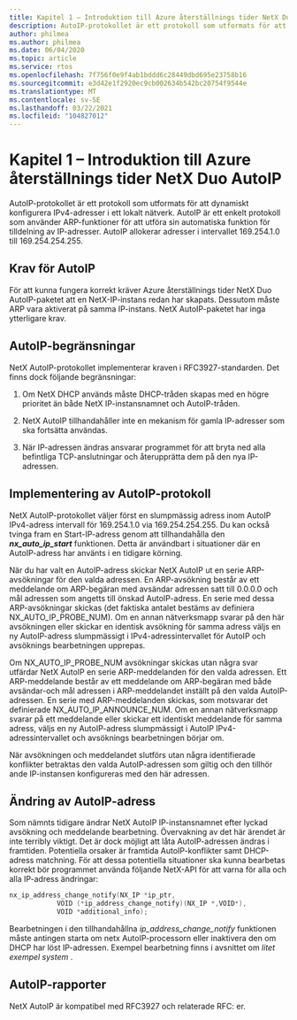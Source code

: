 ```yaml
---
title: Kapitel 1 – Introduktion till Azure återställnings tider NetX Duo AutoIP
description: AutoIP-protokollet är ett protokoll som utformats för att dynamiskt konfigurera IPv4-adresser i ett lokalt nätverk. För att kunna fungera korrekt kräver Azure återställnings tider NetX Duo AutoIP-paketet att en NetX-IP-instans redan har skapats.
author: philmea
ms.author: philmea
ms.date: 06/04/2020
ms.topic: article
ms.service: rtos
ms.openlocfilehash: 7f756f0e9f4ab1bddd6c28449dbd695e23758b16
ms.sourcegitcommit: e3d42e1f2920ec9cb002634b542bc20754f9544e
ms.translationtype: MT
ms.contentlocale: sv-SE
ms.lasthandoff: 03/22/2021
ms.locfileid: "104827012"
---
```

# <a name="chapter-1---introduction-to-azure-rtos-netx-duo-autoip"></a>Kapitel 1 – Introduktion till Azure återställnings tider NetX Duo AutoIP

AutoIP-protokollet är ett protokoll som utformats för att dynamiskt konfigurera IPv4-adresser i ett lokalt nätverk. AutoIP är ett enkelt protokoll som använder ARP-funktioner för att utföra sin automatiska funktion för tilldelning av IP-adresser. AutoIP allokerar adresser i intervallet 169.254.1.0 till 169.254.254.255.

## <a name="autoip-requirements"></a>Krav för AutoIP

För att kunna fungera korrekt kräver Azure återställnings tider NetX Duo AutoIP-paketet att en NetX-IP-instans redan har skapats. Dessutom måste ARP vara aktiverat på samma IP-instans. NetX AutoIP-paketet har inga ytterligare krav.

## <a name="autoip-constraints"></a>AutoIP-begränsningar

NetX AutoIP-protokollet implementerar kraven i RFC3927-standarden. Det finns dock följande begränsningar:

1. Om NetX DHCP används måste DHCP-tråden skapas med en högre prioritet än både NetX IP-instansnamnet och AutoIP-tråden.

1. NetX AutoIP tillhandahåller inte en mekanism för gamla IP-adresser som ska fortsätta användas.

1. När IP-adressen ändras ansvarar programmet för att bryta ned alla befintliga TCP-anslutningar och återupprätta dem på den nya IP-adressen.

## <a name="autoip-protocol-implementation"></a>Implementering av AutoIP-protokoll

NetX AutoIP-protokollet väljer först en slumpmässig adress inom AutoIP IPv4-adress intervall för 169.254.1.0 via 169.254.254.255. Du kan också tvinga fram en Start-IP-adress genom att tillhandahålla den ***nx_auto_ip_start*** funktionen. Detta är användbart i situationer där en AutoIP-adress har använts i en tidigare körning.

När du har valt en AutoIP-adress skickar NetX AutoIP ut en serie ARP-avsökningar för den valda adressen. En ARP-avsökning består av ett meddelande om ARP-begäran med avsändar adressen satt till 0.0.0.0 och mål adressen som angetts till önskad AutoIP-adress. En serie med dessa ARP-avsökningar skickas (det faktiska antalet bestäms av definiera NX_AUTO_IP_PROBE_NUM). Om en annan nätverksmapp svarar på den här avsökningen eller skickar en identisk avsökning för samma adress väljs en ny AutoIP-adress slumpmässigt i IPv4-adressintervallet för AutoIP och avsöknings bearbetningen upprepas.

Om NX_AUTO_IP_PROBE_NUM avsökningar skickas utan några svar utfärdar NetX AutoIP en serie ARP-meddelanden för den valda adressen. Ett ARP-meddelande består av ett meddelande om ARP-begäran med både avsändar-och mål adressen i ARP-meddelandet inställt på den valda AutoIP-adressen. En serie med ARP-meddelanden skickas, som motsvarar det definierade NX_AUTO_IP_ANNOUNCE_NUM. Om en annan nätverksmapp svarar på ett meddelande eller skickar ett identiskt meddelande för samma adress, väljs en ny AutoIP-adress slumpmässigt i AutoIP IPv4-adressintervallet och avsöknings bearbetningen börjar om.

När avsökningen och meddelandet slutförs utan några identifierade konflikter betraktas den valda AutoIP-adressen som giltig och den tillhör ande IP-instansen konfigureras med den här adressen.

## <a name="autoip-address-change"></a>Ändring av AutoIP-adress

Som nämnts tidigare ändrar NetX AutoIP IP-instansnamnet efter lyckad avsökning och meddelande bearbetning. Övervakning av det här ärendet är inte terribly viktigt. Det är dock möjligt att låta AutoIP-adressen ändras i framtiden. Potentiella orsaker är framtida AutoIP-konflikter samt DHCP-adress matchning. För att dessa potentiella situationer ska kunna bearbetas korrekt bör programmet använda följande NetX-API för att varna för alla och alla IP-adress ändringar:

```c
nx_ip_address_change_notify(NX_IP *ip_ptr,
            VOID (*ip_address_change_notify)(NX_IP *,VOID*),
            VOID *additional_info);
```

Bearbetningen i den tillhandahållna *ip_address_change_notify* funktionen måste antingen starta om netx AutoIP-processorn eller inaktivera den om DHCP har löst IP-adressen. Exempel bearbetning finns i avsnittet om *litet exempel system* .

## <a name="autoip-rfcs"></a>AutoIP-rapporter

NetX AutoIP är kompatibel med RFC3927 och relaterade RFC: er.